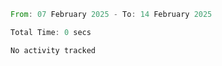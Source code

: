 <!--START_SECTION:waka-->

```rust
From: 07 February 2025 - To: 14 February 2025

Total Time: 0 secs

No activity tracked
```

<!--END_SECTION:waka-->
